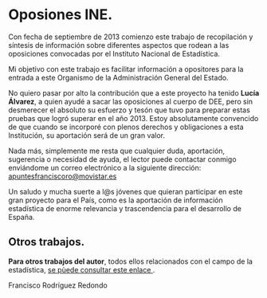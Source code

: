 # Oposiones INE.

Con fecha de septiembre de 2013 comienzo este trabajo de recopilación y síntesis de información sobre diferentes aspectos 
que rodean a las oposiciones convocadas por el Instituto Nacional de Estadística.

Mi objetivo con este trabajo es facilitar información a opositores para la entrada a este Organismo de la Administración General del Estado.

No quiero pasar por alto la contribución que a este proyecto ha tenido **Lucía Álvarez**, a quien ayudé a sacar las oposiciones al cuerpo de DEE, 
pero sin desmerecer el absoluto su esfuerzo  y tesón que tuvo para preparar estas pruebas que logró superar en el año 2013. Estoy absolutamente 
convencido de que cuando se incorporé con plenos derechos y obligaciones a esta Institución, su aportación será de un gran valor.

Nada más, simplemente me resta que cualquier duda, aportación, sugerencia o necesidad de ayuda, el lector puede contactar conmigo enviándome 
un correo electrónico a la siguiente dirección: apuntesfranciscoro@movistar.es    

Un saludo y mucha suerte a l@s jóvenes que quieran participar en este gran proyecto para el País, como es la aportación de información 
estadística de enorme relevancia y trascendencia para el desarrollo de España.

## Otros trabajos.

**Para otros trabajos del autor**, todos ellos relacionados con el campo de la estadística, 
<a href="https://bigdatafran.github.io/oposiciones_INE/OtrosTrabajos.html" target="_blank"> se pùede consultar este enlace </a>.

Francisco Rodríguez Redondo

